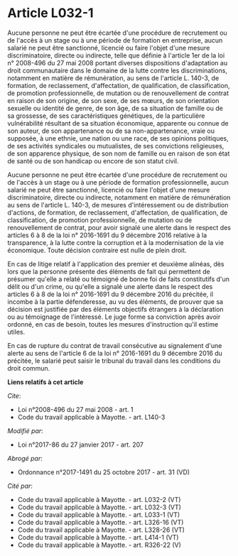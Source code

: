 # Article L032-1

Aucune personne ne peut être écartée d'une procédure de recrutement ou de l'accès à un stage ou à une période de formation en
entreprise, aucun salarié ne peut être sanctionné, licencié ou faire l'objet d'une mesure discriminatoire, directe ou
indirecte, telle que définie à l'article 1er de la loi n° 2008-496 du 27 mai 2008 portant diverses dispositions d'adaptation
au droit communautaire dans le domaine de la lutte contre les discriminations, notamment en matière de rémunération, au sens
de l'article L. 140-3, de formation, de reclassement, d'affectation, de qualification, de classification, de promotion
professionnelle, de mutation ou de renouvellement de contrat en raison de son origine, de son sexe, de ses mœurs, de son
orientation  sexuelle ou identité de genre, de son âge, de sa situation de famille ou de sa grossesse, de ses
caractéristiques génétiques, de la particulière vulnérabilité résultant de sa situation économique, apparente ou connue de
son auteur, de son appartenance ou de sa non-appartenance, vraie ou supposée, à une ethnie, une nation ou une race, de ses
opinions politiques, de ses activités syndicales ou mutualistes, de ses convictions religieuses, de son apparence physique,
de son nom de famille ou en raison de son état de santé ou de son handicap ou encore de son statut civil.

Aucune personne ne peut être écartée d'une procédure de recrutement ou de l'accès à un stage ou à une période de formation
professionnelle, aucun salarié ne peut être sanctionné, licencié ou faire l'objet d'une mesure discriminatoire, directe ou
indirecte, notamment en matière de rémunération au sens de l'article L. 140-3, de mesures d'intéressement ou de distribution
d'actions, de formation, de reclassement, d'affectation, de qualification, de classification, de promotion professionnelle,
de mutation ou de renouvellement de contrat, pour avoir signalé une alerte dans le respect des articles 6 à 8 de la loi n°
2016-1691 du 9 décembre 2016 relative à la transparence, à la lutte contre la corruption et à la modernisation de la vie
économique. Toute décision contraire est nulle de plein droit. 

En cas de litige relatif à l'application des premier et deuxième alinéas, dès lors que la personne présente des éléments de
fait qui permettent de présumer qu'elle a relaté ou témoigné de bonne foi de faits constitutifs d'un délit ou d'un crime, ou
qu'elle a signalé une alerte dans le respect des articles 6 à 8 de la loi n° 2016-1691 du 9 décembre 2016 du précitée, il
incombe à la partie défenderesse, au vu des éléments, de prouver que sa décision est justifiée par des éléments objectifs
étrangers à la déclaration ou au témoignage de l'intéressé. Le juge forme sa conviction après avoir ordonné, en cas de
besoin, toutes les mesures d'instruction qu'il estime utiles. 

En cas de rupture du contrat de travail consécutive au signalement d'une alerte au sens de l'article 6 de la loi n° 2016-1691
du 9 décembre 2016 du précitée, le salarié peut saisir le tribunal du travail dans les conditions du droit commun.

**Liens relatifs à cet article**

_Cite_:

  - Loi n°2008-496 du 27 mai 2008 - art. 1
  - Code du travail applicable à Mayotte. - art. L140-3

_Modifié par_:

  - Loi n°2017-86 du 27 janvier 2017 - art. 207

_Abrogé par_:

  - Ordonnance n°2017-1491 du 25 octobre 2017 - art. 31 (VD)

_Cité par_:

  - Code du travail applicable à Mayotte. - art. L032-2 (VT)
  - Code du travail applicable à Mayotte. - art. L032-3 (VT)
  - Code du travail applicable à Mayotte. - art. L033-1 (VT)
  - Code du travail applicable à Mayotte. - art. L326-16 (VT)
  - Code du travail applicable à Mayotte. - art. L328-26 (VT)
  - Code du travail applicable à Mayotte. - art. L414-1 (VT)
  - Code du travail applicable à Mayotte. - art. R326-22 (V)
